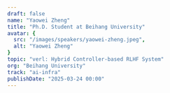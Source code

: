 ```yaml
---
draft: false
name: "Yaowei Zheng"
title: "Ph.D. Student at Beihang University"
avatar: {
  src: "/images/speakers/yaowei-zheng.jpeg",
  alt: "Yaowei Zheng"
}
topic: "verl: Hybrid Controller-based RLHF System"
org: "Beihang University"
track: "ai-infra"
publishDate: "2025-03-24 00:00"
---
```

